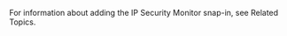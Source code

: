 <Token xmlns:xlink="http://www.w3.org/1999/xlink">For information about adding the IP Security Monitor snap-in, see Related Topics.</Token>